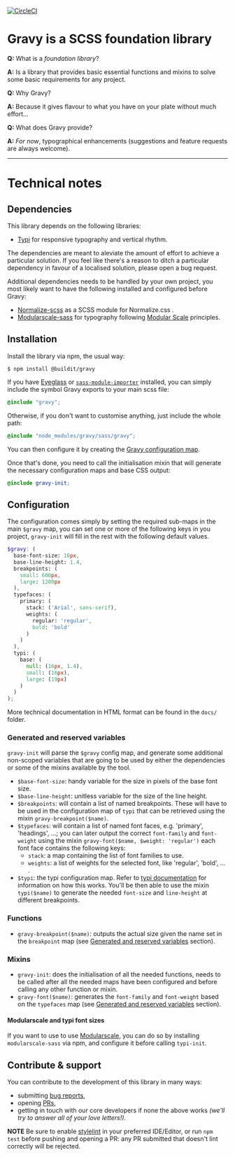 [![CircleCI](https://circleci.com/gh/buildit/gravy/tree/master.svg?style=svg)](https://circleci.com/gh/buildit/gravy/tree/master)

# Gravy is a SCSS foundation library

**Q:** What is a _foundation library_?

**A:** Is a library that provides basic essential functions and mixins to solve some basic requirements for any project.

**Q:** Why Gravy?

**A:** Because it gives flavour to what you have on your plate without much effort... 

**Q:** What does Gravy provide?

**A:** _For now_, typographical enhancements (suggestions and feature requests are always welcome).

---

# Technical notes

## Dependencies

This library depends on the following libraries:

- [Typi](https://github.com/zellwk/typi) for responsive typography and vertical rhythm.

The dependencies are meant to aleviate the amount of effort to achieve a particular solution. If you feel like there's a reason to ditch a particular dependency in favour of a localised solution, please open a bug request.

Additional dependencies needs to be handled by your own project, you most likely want to have the following installed and configured before Gravy:

- [Normalize-scss](https://github.com/JohnAlbin/normalize-scss) as a SCSS module for Normalize.css .
- [Modularscale-sass](https://github.com/modularscale/modularscale-sass) for typography following [Modular Scale](http://modularscale.com) principles.


## Installation

Install the library via npm, the usual way:

    $ npm install @buildit/gravy

If you have [Eyeglass](https://github.com/linkedin/eyeglass) or [`sass-module-importer`](https://github.com/lucasmotta/sass-module-importer) installed, you can simply include the symbol Gravy exports to your main scss file:

```scss
@include "gravy";
```

Otherwise, if you don't want to customise anything, just include the whole path:

```scss
@include "node_modules/gravy/sass/gravy";
```

You can then configure it by creating the [Gravy configuration map](#Configuration).

Once that's done, you need to call the initialisation mixin that will generate the necessary configuration maps and base CSS output:

```scss
@include gravy-init;
```

## Configuration

The configuration comes simply by setting the required sub-maps in the main `$gravy` map, you can set one or more of the following keys in you project, `gravy-init` will fill in the rest with the following default values.

```scss
$gravy: (
  base-font-size: 16px,
  base-line-height: 1.4,
  breakpoints: (
    small: 600px,
    large: 1200px
  ),
  typefaces: (
    primary: (
      stack: ('Arial', sans-serif),
      weights: (
        regular: 'regular',
        bold: 'bold'
      )
    )
  ),
  typi: (
    base: (
      null: (16px, 1.4),
      small: (16px),
      large: (19px)
    )
  )
);
```

More technical documentation in HTML format can be found in the `docs/` folder.

### Generated and reserved variables

`gravy-init` will parse the `$gravy` config map, and generate some additional non-scoped variables that are going to be used by either the dependencies or some of the mixins available by the tool.

- `$base-font-size`: handy variable for the size in pixels of the base font size.
- `$base-line-height`: unitless variable for the size of the line height.
- `$breakpoints`: will contain a list of named breakpoints. These will have to be used in the configuration map of `typi` that can be retrieved using the mixin `gravy-breakpoint($name)`.
- `$typefaces`: will contain a list of named font faces, e.g. 'primary', 'headings', ...; you can later output the correct `font-family` and `font-weight` using the mixin `gravy-font($name, $weight: 'regular')` each font face contains the following keys: 
  - `stack`: a map containing the list of font families to use.
  - `weights`: a list of weights for the selected font, like 'regular', 'bold', ... .
- `$typi`: the typi configuration map. Refer to [typi documentation](https://github.com/zellwk/typi/blob/master/README.md) for information on how this works. You'll be then able to use the mixin `typi($name)` to generate the needed `font-size` and `line-height` at different breakpoints.

### Functions

- `gravy-breakpoint($name)`: outputs the actual size given the name set in the `breakpoint` map (see [Generated and reserved variables](#Generated-and-reserved-variables) section).

### Mixins

- `gravy-init`: does the initialisation of all the needed functions, needs to be called after all the needed maps have been configured and before calling any other function or mixin.
- `gravy-font($name)`: generates the `font-family` and `font-weight` based on the `typefaces` map (see [Generated and reserved variables](#Generated-and-reserved-variables) section).

#### Modularscale and typi font sizes

If you want to use to use [Modularscale](http://www.modularscale.com/), you can do so by installing `modularscale-sass` via npm, and configure it before calling `typi-init`. 

## Contribute & support

You can contribute to the development of this library in many ways:

- submitting [bug reports](https://github.com/buildit/gravy/issues),
- opening [PRs](https://github.com/buildit/gravy/pulls),
- getting in touch with our core developers if none the above works _(we'll try to answer all of your love letters!)_.

**NOTE** Be sure to enable [stylelint](https://stylelint.io/) in your preferred IDE/Editor, or run `npm test` before pushing and opening a PR: any PR submitted that doesn't lint correctly will be rejected.
